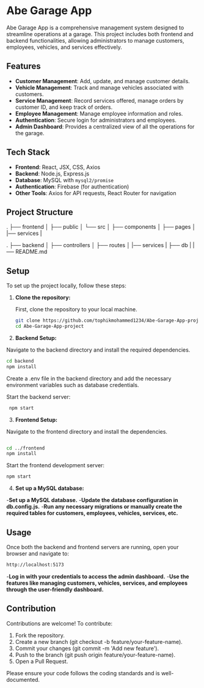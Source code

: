 # Abe Garage App

Abe Garage App is a comprehensive management system designed to streamline operations at a garage. This project includes both frontend and backend functionalities, allowing administrators to manage customers, employees, vehicles, and services effectively.

## Features

- **Customer Management**: Add, update, and manage customer details.
- **Vehicle Management**: Track and manage vehicles associated with customers.
- **Service Management**: Record services offered, manage orders by customer ID, and keep track of orders.
- **Employee Management**: Manage employee information and roles.
- **Authentication**: Secure login for administrators and employees.
- **Admin Dashboard**: Provides a centralized view of all the operations for the garage.

## Tech Stack

- **Frontend**: React, JSX, CSS, Axios
- **Backend**: Node.js, Express.js
- **Database**: MySQL with `mysql2/promise`
- **Authentication**: Firebase (for authentication)
- **Other Tools**: Axios for API requests, React Router for navigation

## Project Structure

. ├── frontend │
               ├── public │ 
               └── src │ 
                        ├── components │
                        ├── pages │
                        |── services |

. ├── backend │ 
            ├── controllers │
            ├── routes │ 
            |── services |
            ├── db |
            |── README.md


## Setup

To set up the project locally, follow these steps:

1. **Clone the repository:**

   First, clone the repository to your local machine.

   ```bash
   git clone https://github.com/tophikmohammed1234/Abe-Garage-App-project.git
   cd Abe-Garage-App-project
   
2. **Backend Setup:**

  Navigate to the backend directory and install the required dependencies.

   ```bash
  cd backend
  npm install
```
Create a .env file in the backend directory and add the necessary environment variables such as database credentials.

Start the backend server:

 ```bash
  npm start
```

3. **Frontend Setup:**
   
Navigate to the frontend directory and install the dependencies.

```bash

cd ../frontend
npm install
```

Start the frontend development server:

```bash
npm start
```

4. **Set up a MySQL database:**
   
-**Set up a MySQL database.**
-**Update the database configuration in db.config.js.**
-**Run any necessary migrations or manually create the required tables for customers, employees, vehicles, services, etc.**

## Usage

Once both the backend and frontend servers are running, open your browser and navigate to:

```bash
http://localhost:5173
```

-**Log in with your credentials to access the admin dashboard.**
-**Use the features like managing customers, vehicles, services, and employees through the user-friendly dashboard.**

## Contribution

Contributions are welcome! To contribute:

1. Fork the repository.
2. Create a new branch (git checkout -b feature/your-feature-name).
3. Commit your changes (git commit -m 'Add new feature').
4. Push to the branch (git push origin feature/your-feature-name).
5. Open a Pull Request.

Please ensure your code follows the coding standards and is well-documented.




